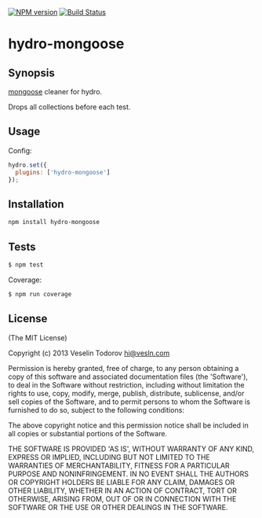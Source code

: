 [![NPM
version](https://badge.fury.io/js/hydro-mongoose.png)](http://badge.fury.io/js/hydro-mongoose)
[![Build Status](https://secure.travis-ci.org/hydrojs/hydro-mongoose.png)](http://travis-ci.org/hydrojs/hydro-mongoose)

# hydro-mongoose

## Synopsis

[mongoose](github.com/learnboost/mongoose) cleaner for hydro.

Drops all collections before each test.

## Usage

Config:

```js
hydro.set({
  plugins: ['hydro-mongoose']
});
```

## Installation

```bash
npm install hydro-mongoose
```

## Tests

```bash
$ npm test
```

Coverage:

```bash
$ npm run coverage
```

## License

(The MIT License)

Copyright (c) 2013 Veselin Todorov <hi@vesln.com>

Permission is hereby granted, free of charge, to any person obtaining
a copy of this software and associated documentation files (the
'Software'), to deal in the Software without restriction, including
without limitation the rights to use, copy, modify, merge, publish,
distribute, sublicense, and/or sell copies of the Software, and to
permit persons to whom the Software is furnished to do so, subject to
the following conditions:

The above copyright notice and this permission notice shall be
included in all copies or substantial portions of the Software.

THE SOFTWARE IS PROVIDED 'AS IS', WITHOUT WARRANTY OF ANY KIND,
EXPRESS OR IMPLIED, INCLUDING BUT NOT LIMITED TO THE WARRANTIES OF
MERCHANTABILITY, FITNESS FOR A PARTICULAR PURPOSE AND NONINFRINGEMENT.
IN NO EVENT SHALL THE AUTHORS OR COPYRIGHT HOLDERS BE LIABLE FOR ANY
CLAIM, DAMAGES OR OTHER LIABILITY, WHETHER IN AN ACTION OF CONTRACT,
TORT OR OTHERWISE, ARISING FROM, OUT OF OR IN CONNECTION WITH THE
SOFTWARE OR THE USE OR OTHER DEALINGS IN THE SOFTWARE.
